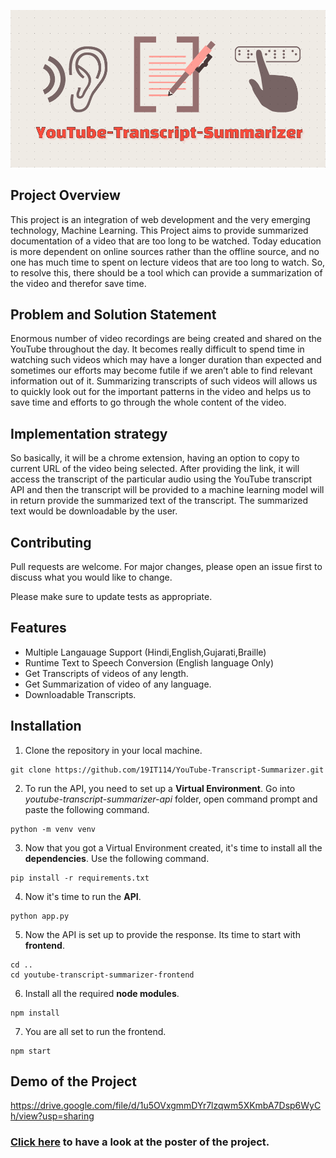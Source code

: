 

![LOGO](https://github.com/19IT114/YouTube-Transcript-Summarizer/blob/master/youtube-transcript-summarizer-web-browser-extension/icon.png)

## Project Overview
This project is an integration of web development and the very emerging technology, Machine Learning. This Project aims to provide summarized documentation of a video that are too long to be watched. Today education is more dependent on online sources rather than the offline source, and no one has much time to spent on lecture videos that are too long to watch. So, to resolve this, there should be a tool which can provide a summarization of the video and therefor save time.

## Problem and Solution Statement
Enormous number of video recordings are being created and shared on the YouTube throughout the day. It becomes really difficult to spend time in watching such videos which may have a longer duration than expected and sometimes our efforts may become futile if we aren’t able to find relevant information out of it. Summarizing transcripts of such videos will allows us to quickly look out for the important patterns in the video and helps us to save time and efforts to go through the whole content of the video.

## Implementation strategy
So basically, it will be a chrome extension, having an option to copy to current URL of the video being selected. After providing the link, it will access the transcript of the particular audio using the YouTube transcript API and then the transcript will be provided to a machine learning model will in return provide the summarized text of the transcript. The summarized text would be downloadable by the user.

## Contributing
Pull requests are welcome. For major changes, please open an issue first to discuss what you would like to change.

Please make sure to update tests as appropriate.





## Features

- Multiple Langauage Support (Hindi,English,Gujarati,Braille)
- Runtime Text to Speech Conversion (English language Only)
- Get Transcripts of videos of any length.
- Get Summarization of video of any language.
- Downloadable Transcripts.


## Installation

1. Clone the repository in your local machine.
```
git clone https://github.com/19IT114/YouTube-Transcript-Summarizer.git
```

2. To run the API, you need to set up a **Virtual Environment**. Go into *youtube-transcript-summarizer-api* folder, open command prompt and paste the following command.
```
python -m venv venv
```

3. Now that you got a Virtual Environment created, it's time to install all the **dependencies**. Use the following command.   
```
pip install -r requirements.txt
```
4. Now it's time to run the **API**.
```
python app.py
```
5. Now the API is set up to provide the response. Its time to start with **frontend**.
```
cd ..
cd youtube-transcript-summarizer-frontend
```
6. Install all the required **node modules**.
```
npm install
```
7. You are all set to run the frontend.
```
npm start
```


## Demo of the Project

https://drive.google.com/file/d/1u5OVxgmmDYr7lzqwm5XKmbA7Dsp6WyCh/view?usp=sharing


### [Click here](https://user-images.githubusercontent.com/61548445/149874631-bc411249-2d05-4e0c-ac29-dfb93de78a82.png) to have a look at the poster of the project.
